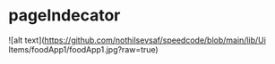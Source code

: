 # pageIndecator
![alt text](https://github.com/nothilsevsaf/speedcode/blob/main/lib/Ui Items/foodApp1/foodApp1.jpg?raw=true)
